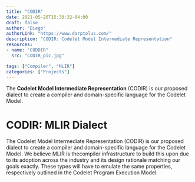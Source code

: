 ```yaml
---
title: "CODIR"
date: 2021-05-20T15:30:32-04:00
draft: false
author: "Diego"
authorLink: "https://www.darptolus.com/"
description: "CODIR: Codelet Model Intermediate Representation"
resources:
- name: "CODDIR"
  src: "CODIR_pic.jpg"

tags: ["Compiler", "MLIR"]
categories: ["Projects"]
---
```


The **Codelet Model Intermediate Representation** (CODIR) is our proposed dialect to create a compiler and domain-specific language for the Codelet Model. 

<!--more-->

# CODIR: MLIR Dialect
The Codelet Model Intermediate Representation (CODIR) is our proposed dialect to create a compiler and domain-specific language for the Codelet Model. We believe MLIR is thecompiler infrastructure to build this upon due to its adoption across the industry and its design rationale matching our goals exactly. These types will have to emulate the same properties, respectively outlined in the Codelet Program Execution Model.